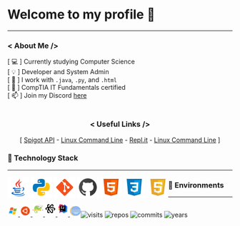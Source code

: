 <h1>Welcome to my profile 🚀</h1>
<hr>
<div>
  <h3>< About Me /></h3>
  <div>
        [ 💻 ] Currently studying Computer Science<br>
        [ 💡 ]  Developer and System Admin<br>
        [ 🔧 ] I work with <code>.java</code>, <code>.py</code>, and <code>.html</code><br>
        [ 📓 ]  CompTIA IT Fundamentals certified<br>
        [ 📫 ] Join my Discord <a href="https://discord.gg/9SNENvp">here</a><br>
        <br>
        <div align="center">
          <h3>< Useful Links /></h3>
          [ <a href="https://hub.spigotmc.org/javadocs/bukkit/">Spigot API</a> -
          <a href="https://buildmedia.readthedocs.org/media/pdf/lym/latest/lym.pdf">Linux Command Line</a> -
          <a href="https://repl.it/">Repl.it</a> -
          <a href="https://buildmedia.readthedocs.org/media/pdf/lym/latest/lym.pdf">Linux Command Line</a> ]
        </div>
  </div>
</div>
<h3>🔭 Technology Stack</h3>
<hr>
<div style="float: left;">
  <img src="img/java.png" alt="Java"/>
  <img src="img/python.png" alt="Python"/>
  <img src="img/git.png" alt="Git"/>
  <img src="img/github.png" alt="GitHub"/>
  <img src="img/html.png" alt="HTML"/>
  <img src="img/css.png" alt="CSS"/>
  <img src="img/javascript.png" alt="JavaScript"/>
</div>
<h3>🔨 Environments</h3>
<hr>
<div style="float: left;" >

<a href="https://www.microsoft.com" rel="nofollow">
  <img src="img/windows.png" style="max-width:75%;">
</a>

<a href="https://www.ubuntu.com/" rel="nofollow">
  <img src="img/ubuntu.png">
</a>

<a href="https://notepad-plus-plus.org/downloads/" rel="nofollow">
  <img src="img/notepad.png"style="padding-bottom: 5px;">
</a>

<a href="https://atom.io/" rel="nofollow">
  <img src="img/atom.png"style="padding-bottom: 5px;">
</a>

<a href="https://www.jetbrains.com/idea/" rel="nofollow">
  <img src="img/intellij.png"style="padding-bottom: 5px;">
</a>

<a href="https://www.eclipse.org/ide/" rel="nofollow">
  <img src="img/eclipse.png" style="height: 24px;">
</a>
</div>
<br>
<div align="center" style="float: left;">
  <img src="https://badges.pufler.dev/visits/jag-dev/jag-dev" alt="visits"/>
  <img src="https://badges.pufler.dev/repos/jag-dev" alt="repos"/>
  <img src="https://badges.pufler.dev/commits/all/jag-dev" alt="commits"/>
  <img src="https://badges.pufler.dev/years/jag-dev" alt="years"/>
</div>
